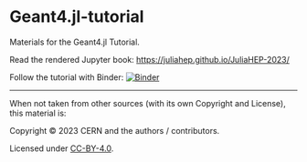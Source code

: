 # Geant4.jl-tutorial
Materials for the Geant4.jl Tutorial.

Read the rendered Jupyter book: https://juliahep.github.io/JuliaHEP-2023/

Follow the tutorial with Binder:
[![Binder](https://binderhub.ssl-hep.org/badge_logo.svg)](https://binderhub.ssl-hep.org/v2/gh/JuliaHEP/JuliaHEP-2023/HEAD?labpath=julia-intro%2Fdocs%2Fjulia-intro-intro.ipynb)

- - -
When not taken from other sources (with its own Copyright and License), this material is:

Copyright © 2023 CERN and the authors / contributors.

Licensed under [CC-BY-4.0](./LICENSE).